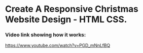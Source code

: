 # Create A Responsive Christmas Website Design - HTML CSS.

### Video link showing how it works:
https://www.youtube.com/watch?v=PGD_mNnLfBQ
